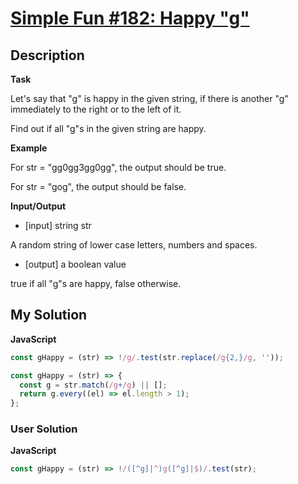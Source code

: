 # [Simple Fun #182: Happy "g"](https://www.codewars.com/kata/58bcd27b7288983803000002)

## Description

**Task**

Let's say that "g" is happy in the given string, if there is another "g" immediately to the right or to the left of it.

Find out if all "g"s in the given string are happy.

**Example**

For str = "gg0gg3gg0gg", the output should be true.

For str = "gog", the output should be false.

**Input/Output**

- [input] string str

A random string of lower case letters, numbers and spaces.

- [output] a boolean value

true if all "g"s are happy, false otherwise.

## My Solution

**JavaScript**

```js
const gHappy = (str) => !/g/.test(str.replace(/g{2,}/g, ''));
```

```js
const gHappy = (str) => {
  const g = str.match(/g+/g) || [];
  return g.every((el) => el.length > 1);
};
```

### User Solution

**JavaScript**

```js
const gHappy = (str) => !/([^g]|^)g([^g]|$)/.test(str);
```
